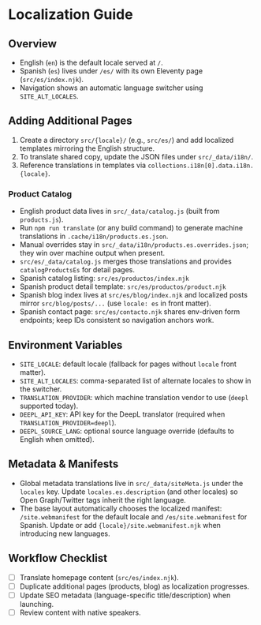 # Localization Guide

## Overview
- English (`en`) is the default locale served at `/`.
- Spanish (`es`) lives under `/es/` with its own Eleventy page (`src/es/index.njk`).
- Navigation shows an automatic language switcher using `SITE_ALT_LOCALES`.

## Adding Additional Pages
1. Create a directory `src/{locale}/` (e.g., `src/es/`) and add localized templates mirroring the English structure.
2. To translate shared copy, update the JSON files under `src/_data/i18n/`.
3. Reference translations in templates via `collections.i18n[0].data.i18n.{locale}`.

### Product Catalog
- English product data lives in `src/_data/catalog.js` (built from `products.js`).
- Run `npm run translate` (or any build command) to generate machine translations in `.cache/i18n/products.es.json`.
- Manual overrides stay in `src/_data/i18n/products.es.overrides.json`; they win over machine output when present.
- `src/es/_data/catalog.js` merges those translations and provides `catalogProductsEs` for detail pages.
- Spanish catalog listing: `src/es/productos/index.njk`
- Spanish product detail template: `src/es/productos/product.njk`
- Spanish blog index lives at `src/es/blog/index.njk` and localized posts mirror `src/blog/posts/...` (use `locale: es` in front matter).
- Spanish contact page: `src/es/contacto.njk` shares env-driven form endpoints; keep IDs consistent so navigation anchors work.

## Environment Variables
- `SITE_LOCALE`: default locale (fallback for pages without `locale` front matter).
- `SITE_ALT_LOCALES`: comma-separated list of alternate locales to show in the switcher.
- `TRANSLATION_PROVIDER`: which machine translation vendor to use (`deepl` supported today).
- `DEEPL_API_KEY`: API key for the DeepL translator (required when `TRANSLATION_PROVIDER=deepl`).
- `DEEPL_SOURCE_LANG`: optional source language override (defaults to English when omitted).

## Metadata & Manifests
- Global metadata translations live in `src/_data/siteMeta.js` under the `locales` key. Update `locales.es.description` (and other locales) so Open Graph/Twitter tags inherit the right language.
- The base layout automatically chooses the localized manifest: `/site.webmanifest` for the default locale and `/es/site.webmanifest` for Spanish. Update or add `{locale}/site.webmanifest.njk` when introducing new languages.

## Workflow Checklist
- [ ] Translate homepage content (`src/es/index.njk`).
- [ ] Duplicate additional pages (products, blog) as localization progresses.
- [ ] Update SEO metadata (language-specific title/description) when launching.
- [ ] Review content with native speakers.
